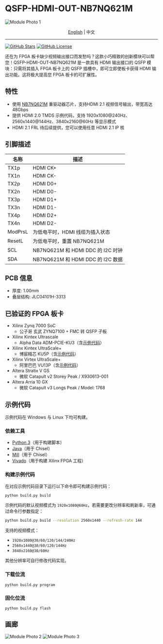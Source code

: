 # QSFP-HDMI-OUT-NB7NQ621M

![Module Photo 1](./images/Module-Photo-1.jpg)

<p align="center">
    <a href="./README.md">English</a> |
    中文
</p>

---

[![GitHub Stars](https://img.shields.io/github/stars/SuperSodaSea/Plugcat.svg?style=social)](https://github.com/SuperSodaSea/Plugcat/stargazers)
[![GitHub License](https://img.shields.io/github/license/SuperSodaSea/Plugcat)](https://github.com/SuperSodaSea/Plugcat/blob/main/LICENSE)

还在为 FPGA 板卡缺少视频输出接口而发愁吗？这款小巧精致的创新模块可以帮您！QSFP-HDMI-OUT-NB7NQ621M 是一款具有 HDMI 输出接口的 QSFP 模块：只需将其插入 FPGA 板卡上的 QSFP 插槽中，即可立即使板卡获得 HDMI 输出功能。这将极大提高您 FPGA 板卡的可扩展性。

## 特性

- 使用 [NB7NQ621M](https://www.onsemi.com/products/signal-conditioning-control/redrivers/NB7NQ621M) 重驱动器芯片，支持HDMI 2.1 视频信号输出，带宽高达 48Gbps
- 提供 HDMI 2.0 TMDS 示例代码，支持 1920x1080@240Hz、2560x1440@144Hz、3840x2160@60Hz 等显示模式
- HDMI 2.1 FRL 待后续提供，您可以使用任意 HDMI 2.1 IP 核

## 引脚描述

| 名称    | 描述                              |
|---------|-----------------------------------|
| TX1p    | HDMI CK+                          |
| TX1n    | HDMI CK-                          |
| TX2p    | HDMI D0+                          |
| TX2n    | HDMI D0-                          |
| TX3p    | HDMI D1+                          |
| TX3n    | HDMI D1-                          |
| TX4p    | HDMI D2+                          |
| TX4n    | HDMI D2-                          |
| ModPrsL | 为低电平时，HDMI 线缆为插入状态   |
| ResetL  | 为低电平时，重置 NB7NQ621M        |
| SCL     | NB7NQ621M 和 HDMI DDC 的 I2C 时钟 |
| SDA     | NB7NQ621M 和 HDMI DDC 的 I2C 数据 |

## PCB 信息

- 厚度: 1.00mm
- 叠层结构: JLC04101H-3313

## 已验证的 FPGA 板卡

- Xilinx Zynq 7000 SoC
  - 公子哥 玄武 ZYNQ7100 + FMC 转 QSFP 子板
- Xilinx Kintex Ultrascale
  - Alpha Data ADM-PCIE-KU3（含[示例代码](./examples/ADM-PCIE-KU3/)）
- Xilinx Kintex UltraScale+
  - 博宸精芯 KU5P（含[示例代码](./examples/BoChenJingXin-KU5P/)）
- Xilinx Virtex UltraScale+
  - 阿里巴巴 VU13P（含[示例代码](./examples/Alibaba-VU13P/)）
- Altera Stratix V GS
  - 微软 Catapult v2 Storey Peak / X930613-001
- Altera Arria 10 GX
  - 微软 Catapult v3 Longs Peak / Model: 1768

## 示例代码

示例代码在 Windows 与 Linux 下均可构建。

### 依赖工具

- [Python 3](https://www.python.org/)（用于构建脚本）
- [Java](https://www.java.com/)（用于 Chisel）
- [Mill](https://mill-build.org/mill/index.html)（用于 Chisel）
- [Vivado](https://www.amd.com/en/products/software/adaptive-socs-and-fpgas/vivado.html)（用于构建 Xilinx FPGA 工程）

### 构建示例代码

在对应示例代码目录下运行以下命令即可构建示例代码：

```bash
python build.py build
```

示例代码的默认视频模式为 `1920x1080@60Hz`。若需要更改分辨率和刷新率，可通过命令行参数指定：

```bash
python build.py build --resolution 2560x1440 --refresh-rate 144
```

支持的视频模式：
 - `1920x1080@30/60/120/144/240Hz`
 - `2560x1440@30/60/120/144Hz`
 - `3840x2160@30/60Hz`

其他分辨率可自行修改代码实现。

### 下载位流

```shell
python build.py program
```

### 固化位流

```shell
python build.py flash
```

## 画廊

![Module Photo 2](./images/Module-Photo-2.jpg)
![Module Photo 3](./images/Module-Photo-3.jpg)
